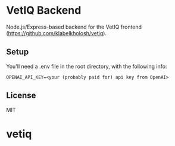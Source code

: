 # VetIQ Backend

Node.js/Express-based backend for the VetIQ frontend (https://github.com/klabelkholosh/vetiq).

## Setup

You'll need a .env file in the root directory, with the following info:

`OPENAI_API_KEY=<your (probably paid for) api key from OpenAI>`

## License

MIT
# vetiq
